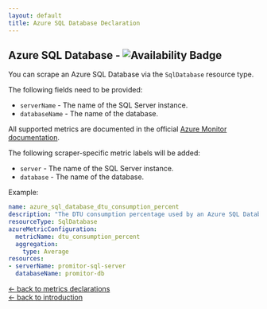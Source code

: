 ```yaml
---
layout: default
title: Azure SQL Database Declaration
---
```


## Azure SQL Database - ![Availability Badge](https://img.shields.io/badge/Available%20Starting-v1.1-green.svg)

You can scrape an Azure SQL Database via the `SqlDatabase` resource type.

The following fields need to be provided:

- `serverName` - The name of the SQL Server instance.
- `databaseName` - The name of the database.

All supported metrics are documented in the official [Azure Monitor documentation](https://docs.microsoft.com/en-us/azure/azure-monitor/platform/metrics-supported#microsoftsqlserversdatabases).

The following scraper-specific metric labels will be added:

- `server` - The name of the SQL Server instance.
- `database` - The name of the database.

Example:

```yaml
name: azure_sql_database_dtu_consumption_percent
description: "The DTU consumption percentage used by an Azure SQL Database."
resourceType: SqlDatabase
azureMetricConfiguration:
  metricName: dtu_consumption_percent
  aggregation:
    type: Average
resources:
- serverName: promitor-sql-server
  databaseName: promitor-db
```

<!-- markdownlint-disable MD033 -->
[&larr; back to metrics declarations](/configuration/v1.x/metrics)<br />
[&larr; back to introduction](/)
<!-- markdownlint-enable -->
